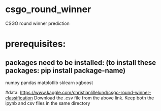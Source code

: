 # csgo_round_winner
CSGO round winner prediction


# prerequisites:
## packages need to be installed: (to install these packages: pip install package-name)
numpy
pandas
matplotlib
sklearn
xgboost

#data: https://www.kaggle.com/christianlillelund/csgo-round-winner-classification
Download the .csv file from the above link.
Keep both the ipynb and csv files in the same directory

